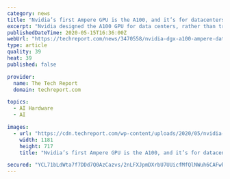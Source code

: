 ```yaml
---
category: news
title: "Nvidia’s first Ampere GPU is the A100, and it’s for datacenters"
excerpt: "Nvidia designed the A100 GPU for data centers, rather than traditional PCs. Jensen Huang noted during his GTC keynote that cloud services are surging and said that he expects the Ampere line to “do remarkably well,"
publishedDateTime: 2020-05-15T16:36:00Z
webUrl: "https://techreport.com/news/3470558/nvidia-dgx-a100-ampere-datacenter-gpu/"
type: article
quality: 39
heat: 39
published: false

provider:
  name: The Tech Report
  domain: techreport.com

topics:
  - AI Hardware
  - AI

images:
  - url: "https://cdn.techreport.com/wp-content/uploads/2020/05/nvidia-a100-gpu.jpg"
    width: 1181
    height: 717
    title: "Nvidia’s first Ampere GPU is the A100, and it’s for datacenters"

secured: "YCL71bLdWta7f7DDd7Q0AzCazvs/2nLFXJpmDXrbU7UUicfMfQlNWuh6CAFwkYv+YYE9h3exArI5OV1x8vPtTSMf+DOllPOf5YLhv41072ZoBiXo4TPIujfOGT/N3gKlfH+ELFoLtHEcosCscWqTQPev3H7/GC/pnRY8SOVlEFF8qnvWAkH8kBej/toIVv7xNC6aFklKiars7kuAOd3a1cqqVjdsMLqSAutqZCU5pqffs0uEC++Af9yA/N7Gt4RORaXNi+8RSj2/p6fdpeU0bn79LOrqAPTAnp1J/Q/5E/MxJl7a5Npzm6ECTtEsHSf1yOflR+uAvHOc6KmfnxjWOlxv30TAuw1cqMEPNkgjEEg3A9+/kx1DefrxcKDD0kZ6Of5bud/OlFhz/MOyAQcfEvgRUkwM1LYCmW287dolklITRQMsRGslwHYuyOJnEkuXCPeaf4+QEH8r0o9cMeubt7V8AU86m2wglKk6GK2hoOU=;fsvk7XMFR2mB9pAGnUbjPA=="
---
```


